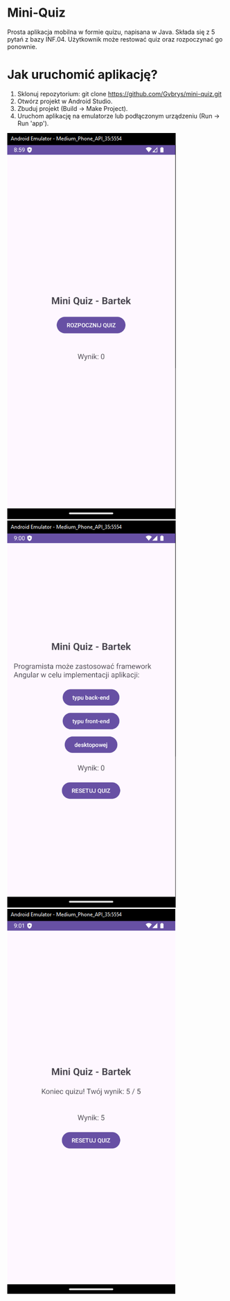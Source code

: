 # Mini-Quiz
Prosta aplikacja mobilna w formie quizu, napisana w Java. Składa się z 5 pytań z bazy INF.04. Użytkownik może restować quiz oraz rozpoczynać go ponownie.

# Jak uruchomić aplikację?
1. Sklonuj repozytorium: git clone https://github.com/Gvbrys/mini-quiz.git
2. Otwórz projekt w Android Studio.
3. Zbuduj projekt (Build -> Make Project).
4. Uruchom aplikację na emulatorze lub podłączonym urządzeniu (Run -> Run 'app').


![ImageAlt](https://github.com/Gvbrys/mini-quiz/blob/master/1.png?raw=true)
![ImageAlt](https://github.com/Gvbrys/mini-quiz/blob/master/2.png?raw=true)
![ImageAlt](https://github.com/Gvbrys/mini-quiz/blob/master/3.png?raw=true)

